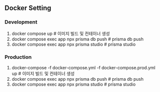 ## Docker Setting
### Development
1. docker compose up # 이미지 빌드 및 컨테이너 생성
2. docker compose exec app npx prisma db push # prisma db push
3. docker compose exec app npx prisma studio # prisma studio

### Production
1. docker-compose -f docker-compose.yml -f docker-compose.prod.yml up # 이미지 빌드 및 컨테이너 생성
2. docker compose exec app npx prisma db push # prisma db push
3. docker compose exec app npx prisma studio # prisma studio

